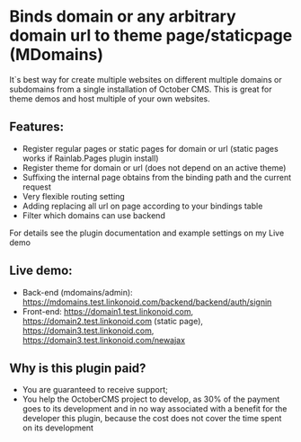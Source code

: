 # Binds domain or any arbitrary domain url to theme page/staticpage (MDomains)

It`s best way for create multiple websites on different multiple domains or subdomains from a single installation of October CMS. This is great for theme demos and host multiple of your own websites.

## Features:
>
- Register regular pages or static pages for domain or url (static pages works if Rainlab.Pages plugin install) 
- Register theme for domain or url (does not depend on an active theme)
- Suffixing the internal page obtains from the binding path and the current request 
- Very flexible routing setting 
- Adding replacing all url on page according to your bindings table
- Filter which domains can use backend
>
For details see the plugin documentation and example settings on my Live demo

## Live demo: 
- Back-end (mdomains/admin): https://mdomains.test.linkonoid.com/backend/backend/auth/signin
- Front-end: https://domain1.test.linkonoid.com, https://domain2.test.linkonoid.com (static page), https://domain3.test.linkonoid.com, https://domain3.test.linkonoid.com/newajax

## Why is this plugin paid?
- You are guaranteed to receive support;
- You help the OctoberCMS project to develop, as 30% of the payment goes to its development and in no way associated with a benefit for the developer this plugin, because the cost does not cover the time spent on its development

